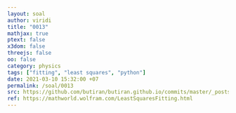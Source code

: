 ```yaml
---
layout: soal
author: viridi
title: "0013"
mathjax: true
ptext: false
x3dom: false
threejs: false
oo: false
category: physics
tags: ["fitting", "least squares", "python"]
date: 2021-03-10 15:32:00 +07
permalink: /soal/0013
src: https://github.com/butiran/butiran.github.io/commits/master/_posts/soal/01/2021-03-10-list-square-fitting.md
ref: https://mathworld.wolfram.com/LeastSquaresFitting.html
---
```


